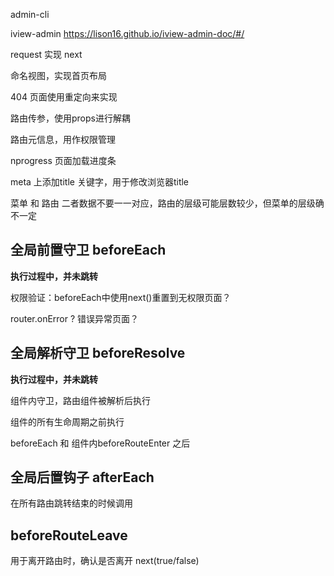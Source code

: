 

admin-cli


iview-admin https://lison16.github.io/iview-admin-doc/#/

request 实现 next

命名视图，实现首页布局

404 页面使用重定向来实现

路由传参，使用props进行解耦

路由元信息，用作权限管理

nprogress 页面加载进度条

meta 上添加title 关键字，用于修改浏览器title


菜单 和 路由 二者数据不要一一对应，路由的层级可能层数较少，但菜单的层级确不一定

## 全局前置守卫 beforeEach

**执行过程中，并未跳转**

权限验证：beforeEach中使用next()重置到无权限页面？

router.onError ? 错误异常页面？

## 全局解析守卫 beforeResolve

**执行过程中，并未跳转**

组件内守卫，路由组件被解析后执行

组件的所有生命周期之前执行

beforeEach 和 组件内beforeRouteEnter 之后

## 全局后置钩子 afterEach

在所有路由跳转结束的时候调用

## beforeRouteLeave 

用于离开路由时，确认是否离开 next(true/false)